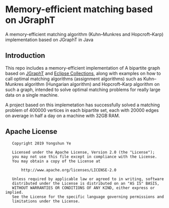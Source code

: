 # Memory-efficient matching based on JGraphT
A memory-efficient matching algorithm (Kuhn–Munkres and Hopcroft–Karp) implementation based on JGraphT in Java
## Introduction
This repo includes a memory-efficient implementation of A bipartite graph based on [JGraphT](https://jgrapht.org/) and [Eclipse Collections](https://www.eclipse.org/collections/), along with examples on how to call optimal matching algorithms (assignment algorithms) such as Kuhn–Munkres algorithm (Hungarian algorithm) and Hopcroft–Karp algorithm on such a graph, intended to solve optimal matching problems for really large data on a single machine.

A project based on this implemetation has successfully solved a matching problem of 400000 vertices in each bipartite set, each with 20000 edges on average in half a day on a machine with 32GB RAM.
## Apache License
```
   Copyright 2019 Yongshun Ye

   Licensed under the Apache License, Version 2.0 (the "License");
   you may not use this file except in compliance with the License.
   You may obtain a copy of the License at

       http://www.apache.org/licenses/LICENSE-2.0

   Unless required by applicable law or agreed to in writing, software
   distributed under the License is distributed on an "AS IS" BASIS,
   WITHOUT WARRANTIES OR CONDITIONS OF ANY KIND, either express or implied.
   See the License for the specific language governing permissions and
   limitations under the License.
```
